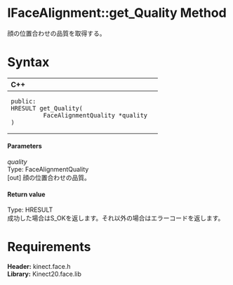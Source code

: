 IFaceAlignment::get\_Quality Method  
===================================  

顔の位置合わせの品質を取得する。 <span id="syntaxSection"></span>

Syntax  
======  

<table>
<colgroup>
<col width="100%" />
</colgroup>
<thead>
<tr class="header">
<th align="left">C++</th>
</tr>
</thead>
<tbody>
<tr class="odd">
<td align="left"><pre><code>public:  
HRESULT get_Quality(  
         FaceAlignmentQuality *quality  
)</code></pre></td>
</tr>
</tbody>
</table>

<span id="ID4EG"></span>
#### Parameters  

*quality*    
Type: FaceAlignmentQuality  
[out] 顔の位置合わせの品質。  

<span id="ID4EP"></span>
#### Return value  

Type: HRESULT  
成功した場合はS\_OKを返します。それ以外の場合はエラーコードを返します。  

<span id="requirements"></span>

Requirements  
============  

**Header:** kinect.face.h  
**Library:** Kinect20.face.lib  



<!--Please do not edit the data in the comment block below.-->
<!--
TOCTitle : get_Quality Method
RLTitle : IFaceAlignment::get_Quality Method
KeywordK : get_Quality method
KeywordK : IFaceAlignment::get_Quality method
KeywordF : IFaceAlignment::get_Quality
KeywordF : get_Quality
KeywordF : Microsoft.Kinect.face.IFaceAlignment.get_Quality(FaceAlignmentQuality@)
KeywordA : M:Microsoft.Kinect.face.IFaceAlignment.get_Quality(FaceAlignmentQuality@)
AssetID : M:Microsoft.Kinect.face.IFaceAlignment.get_Quality(FaceAlignmentQuality@)
Locale : en-us
CommunityContent : 1
APIType : Managed
APILocation : 
APIName : Microsoft.Kinect.face.IFaceAlignment::get_Quality
TargetOS : Windows
TopicType : kbSyntax
DevLang : C++
DocSet : K4Wv2
ProjType : K4Wv2Proj
Technology : Kinect for Windows
Product : Kinect for Windows SDK v2
productversion : 20
-->

